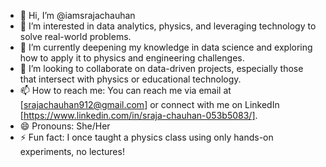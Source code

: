 - 👋 Hi, I’m @iamsrajachauhan
- 👀 I’m interested in data analytics, physics, and leveraging technology to solve real-world problems.
- 🌱  I’m currently deepening my knowledge in data science and exploring how to apply it to physics and engineering challenges.
- 💞️ I’m looking to collaborate on data-driven projects, especially those that intersect with physics or educational technology.
- 📫 How to reach me: You can reach me via email at [srajachauhan912@gmail.com] or connect with me on LinkedIn [https://www.linkedin.com/in/sraja-chauhan-053b5083/].
- 😄 Pronouns: She/Her
- ⚡ Fun fact: I once taught a physics class using only hands-on experiments, no lectures!

<!---
iamsrajachauhan/iamsrajachauhan is a ✨ special ✨ repository because its `README.md` (this file) appears on your GitHub profile.
You can click the Preview link to take a look at your changes.
--->
